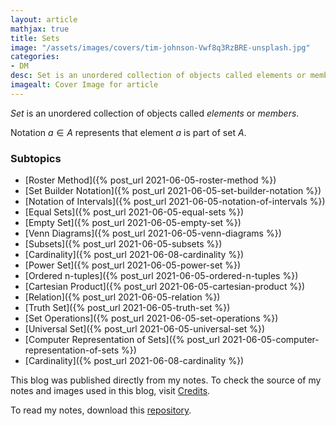 ```yaml
---
layout: article
mathjax: true
title: Sets
image: "/assets/images/covers/tim-johnson-Vwf8q3RzBRE-unsplash.jpg"
categories:
- DM
desc: Set is an unordered collection of objects called elements or members. 
imagealt: Cover Image for article
---
```


*Set* is an unordered collection of objects called *elements* or *members*.

Notation $a \in A$ represents that element $a$ is part of set $A$.

































































































































































































































































































































































































### Subtopics
- [Roster Method]({% post_url 2021-06-05-roster-method %})
- [Set Builder Notation]({% post_url 2021-06-05-set-builder-notation %})
- [Notation of Intervals]({% post_url 2021-06-05-notation-of-intervals %})
- [Equal Sets]({% post_url 2021-06-05-equal-sets %})
- [Empty Set]({% post_url 2021-06-05-empty-set %})
- [Venn Diagrams]({% post_url 2021-06-05-venn-diagrams %})
- [Subsets]({% post_url 2021-06-05-subsets %})
- [Cardinality]({% post_url 2021-06-08-cardinality %})
- [Power Set]({% post_url 2021-06-05-power-set %})
- [Ordered n-tuples]({% post_url 2021-06-05-ordered-n-tuples %})
- [Cartesian Product]({% post_url 2021-06-05-cartesian-product %})
- [Relation]({% post_url 2021-06-05-relation %})
- [Truth Set]({% post_url 2021-06-05-truth-set %})
- [Set Operations]({% post_url 2021-06-05-set-operations %})
- [Universal Set]({% post_url 2021-06-05-universal-set %})
- [Computer Representation of Sets]({% post_url 2021-06-05-computer-representation-of-sets %})
- [Cardinality]({% post_url 2021-06-08-cardinality %})

This blog was published directly from my notes.
To check the source of my notes and images used in this blog, visit <a href="/credits.html" target="_blank">Credits</a>.

To read my notes, download this <a href="https://github.com/bovem/CS" target="blank">repository</a>.